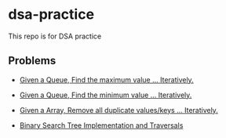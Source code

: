# dsa-practice
This repo is for DSA practice

## Problems
- [Given a Queue, Find the maximum value ... Iteratively.](code-challenges/queues/max-val-iterative/README.md)
- [Given a Queue, Find the minimum value ... Iteratively.](code-challenges/queues/min-val-iterative/README.md)

- [Given a Array, Remove all duplicate values/keys ... Iteratively.](code-challenges/arrays/remove-dups/README.md)

- [Binary Search Tree Implementation and Traversals](code-challenges/bst/README.md)
